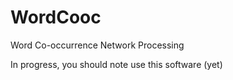 # WordCooc
Word Co-occurrence Network Processing

In progress, you should note use this software (yet)
